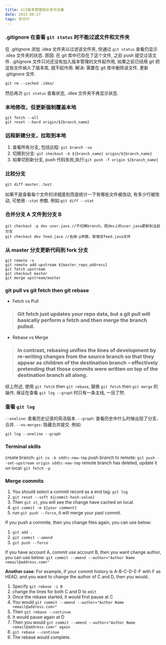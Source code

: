 ```yaml
---
title: Git版本管理相关命令合集
date: 2015-08-27
tags: 命令行
---
```


### .gitignore 在查看 `git status` 时不能过滤文件和文件夹

在 .gitignore 添加 .idea 文件夹以过滤该文件夹, 但通过 `git status` 查看仍显示 .idea 文件夹的状态.
原因: 在 git 库中已存在了这个文件, 之前 push 提交过该文件.
.gitignore 文件只对还没有加入版本管理的文件起作用, 如果之前已经用 git 把这些文件纳入了版本库, 就不起作用.
解决: 需要在 git 库中删除该文件, 更新 .gitignore 文件.
```vim
git rm --cached .idea/
```
然后再次 `git status` 查看状态, .idea 文件夹不再显示状态.

### 本地修改，但更新强制覆盖本地

```vim
git fetch --all
git reset --hard origin/${branch_name}
```

### 远程新建分支，拉取到本地

1. 查看所有分支, 包括远程: `git branch -va`
2. 切换到分支: `git checkout -b ${branch_name} origin/${branch_name}`
3. 如果切到新分支, push 代码失败,执行:`git push -f origin ${branch_name}`

### 比较分支

```vim
git diff master..test
```
如果不是查看每个文件的详细差别而是统计一下有哪些文件被改动, 有多少行被改动, 可使用`--stat` 参数. 例如:`git diff --stat`

### 合并分支 A 文件到分支 B

```vim
git checkout -p dev user.java //不切换branch，把dev上的user.java更新到当前分支
git checkout dev feed.java //去掉-p参数，新增该feed.java文件
```

### 从 master 分支更新代码到 fork 分支

```
git remote -v
git remote add upstream ${master_repo_address}
git fetch upstream
git checkout master
git merge upstream/master
```

### git pull vs git fetch then git rebase

* Fetch vs Pull
> ### Git fetch just updates your repo data, but a git pull will basically perform a fetch and then merge the branch pulled.

* Rebase vs Merge
> ### In contrast, rebasing unifies the lines of development by re-writing changes from the source branch so that they appear as children of the destination branch – effectively pretending that those commits were written on top of the destination branch all along.

综上所述, 使用 `git fetch` then `git rebase`, 替换 `git fetch` then `git merge` 的操作, 保证在查看 `git log --graph` 时只有一条主线, 一目了然.

### 查看 `git log`
`--oneline`: 查看历史记录的简洁版本.
`--graph`: 查看历史中什么时候出现了分支、合并.
`--no-merges`: 隐藏合并提交.
例如:
```
git log --oneline --graph
```

### Terminal skills

create branch: `git co -b sddtc-new-tmp`
push branch to remote: `git push --set-upstream origin sddtc-new-tmp`
remote branch has deleted, update it on local: `git fetch -p`

### Merge commits

1. You should select a commit record as a end tag: `git log`
2. `git reset --soft ${commit-hash-value}`
3. Then `git st`, you will see the change have cached on local.
4. `git commit -m ${your comment}`
5. run `git push --force`, it will merge your past commit.

If you push a commite, then you change files again, you can use below:

1. `git add .`
2. `git commit --amend`
3. `git push --force`

If you have account A, commit use account B, then you want change author, you can use below:
`git commit --amend --author="Author Name <email@address.com>"`

**Another case**:
For example, if your commit history is A-B-C-D-E-F with F as HEAD, and you want to change the author of C and D, then you would..

1. Specify `git rebase -i B`
2. change the lines for both C and D to `edit`
3. Once the rebase started, it would first pause at C
4. You would `git commit --amend --author="Author Name <email@address.com>"`
5. Then `git rebase --continue`
6. It would pause again at D
7. Then you would `git commit --amend --author="Author Name <email@address.com>" again`
8. `git rebase --continue`
9. The rebase would complete.
